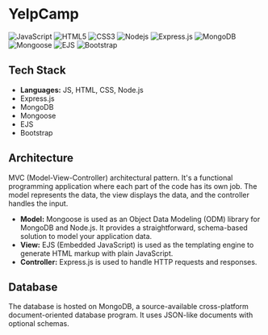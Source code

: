 # YelpCamp
![JavaScript](https://img.shields.io/badge/-JavaScript-black?style=flat-square&logo=javascript)
![HTML5](https://img.shields.io/badge/-HTML5-E34F26?style=flat-square&logo=html5&logoColor=white)
![CSS3](https://img.shields.io/badge/-CSS3-1572B6?style=flat-square&logo=css3)
![Nodejs](https://img.shields.io/badge/-Nodejs-black?style=flat-square&logo=Node.js)
![Express.js](https://img.shields.io/badge/-Express.js-black?style=flat-square&logo=express)
![MongoDB](https://img.shields.io/badge/-MongoDB-black?style=flat-square&logo=mongodb)
![Mongoose](https://img.shields.io/badge/-Mongoose-black?style=flat-square&logo=mongoose)
![EJS](https://img.shields.io/badge/-EJS-black?style=flat-square&logo=ejs)
![Bootstrap](https://img.shields.io/badge/-Bootstrap-563D7C?style=flat-square&logo=bootstrap)


## Tech Stack
- **Languages:** JS, HTML, CSS, Node.js
- Express.js
- MongoDB
- Mongoose
- EJS
- Bootstrap

## Architecture
MVC (Model-View-Controller) architectural pattern. It's a functional programming application where each part of the code has its own job. The model represents the data, the view displays the data, and the controller handles the input.

- **Model:** Mongoose is used as an Object Data Modeling (ODM) library for MongoDB and Node.js. It provides a straightforward, schema-based solution to model your application data.
- **View:** EJS (Embedded JavaScript) is used as the templating engine to generate HTML markup with plain JavaScript.
- **Controller:** Express.js is used to handle HTTP requests and responses.

## Database
The database is hosted on MongoDB, a source-available cross-platform document-oriented database program. It uses JSON-like documents with optional schemas.

